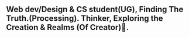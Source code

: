## Web dev/Design & CS student(UG), Finding The Truth.(Processing). Thinker, Exploring the Creation & Realms (Of Creator)🌴.
